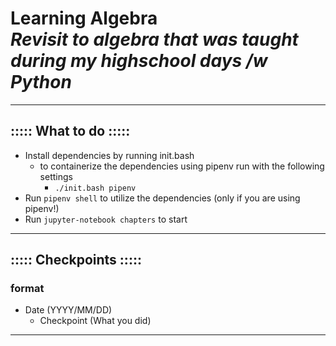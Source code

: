 # Learning Algebra<br/>_Revisit to algebra that was taught during my highschool days /w Python_
- - -

## ::::: What to do :::::
- Install dependencies by running init.bash
    - to containerize the dependencies using pipenv run with the following settings
        - ```./init.bash pipenv```
- Run ```pipenv shell``` to utilize the dependencies (only if you are using pipenv!)
- Run ```jupyter-notebook chapters``` to start

- - -

## ::::: Checkpoints :::::

### format
- Date (YYYY/MM/DD)
    - Checkpoint (What you did)

- - -

